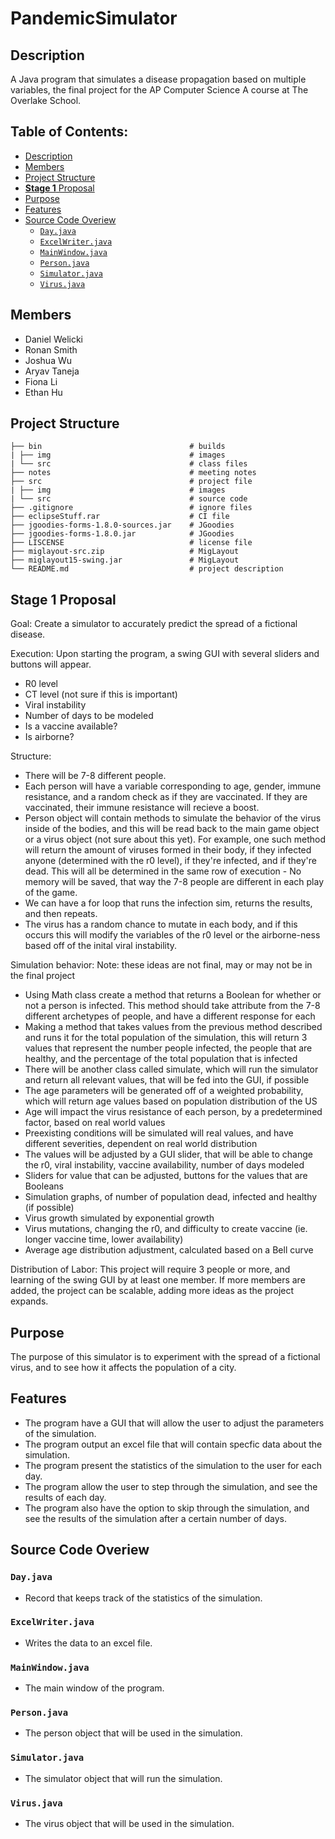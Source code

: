# PandemicSimulator <!-- omit in toc -->

## Description

A Java program that simulates a disease propagation based on multiple variables, the final project for the AP Computer Science A course at The Overlake School.

## Table of Contents: <!-- omit in toc -->

- [Description](#description)
- [Members](#members)
- [Project Structure](#project-structure)
- [**Stage 1** Proposal](#stage-1-proposal)
- [Purpose](#purpose)
- [Features](#features)
- [Source Code Overiew](#source-code-overiew)
  - [`Day.java`](#dayjava)
  - [`ExcelWriter.java`](#excelwriterjava)
  - [`MainWindow.java`](#mainwindowjava)
  - [`Person.java`](#personjava)
  - [`Simulator.java`](#simulatorjava)
  - [`Virus.java`](#virusjava)

## Members

- Daniel Welicki
- Ronan Smith
- Joshua Wu
- Aryav Taneja
- Fiona Li
- Ethan Hu

## Project Structure

```
├── bin                                 # builds
| ├── img                               # images
| └── src                               # class files
├── notes                               # meeting notes
├── src                                 # project file
| ├── img                               # images
| └── src                               # source code
├── .gitignore                          # ignore files
├── eclipseStuff.rar                    # CI file
├── jgoodies-forms-1.8.0-sources.jar    # JGoodies
├── jgoodies-forms-1.8.0.jar            # JGoodies
├── LISCENSE                            # license file
├── miglayout-src.zip                   # MigLayout
├── miglayout15-swing.jar               # MigLayout
└── README.md                           # project description
```

## **Stage 1** Proposal

Goal: Create a simulator to accurately predict the spread of a fictional disease.

Execution: Upon starting the program, a swing GUI with several sliders and buttons will appear.

- R0 level
- CT level (not sure if this is important)
- Viral instability
- Number of days to be modeled
- Is a vaccine available?
- Is airborne?

Structure:

- There will be 7-8 different people.
- Each person will have a variable corresponding to age, gender, immune resistance, and a random check as if they are vaccinated. If they are vaccinated, their immune resistance will recieve a boost.
- Person object will contain methods to simulate the behavior of the virus inside of the bodies, and this will be read back to the main game object or a virus object (not sure about this yet). For example, one such method will return the amount of viruses formed in their body, if they infected anyone (determined with the r0 level), if they're infected, and if they're dead. This will all be determined in the same row of execution - No memory will be saved, that way the 7-8 people are different in each play of the game.
- We can have a for loop that runs the infection sim, returns the results, and then repeats.
- The virus has a random chance to mutate in each body, and if this occurs this will modify the variables of the r0 level or the airborne-ness based off of the inital viral instability.

Simulation behavior:
Note: these ideas are not final, may or may not be in the final project

- Using Math class create a method that returns a Boolean for whether or not a person is infected. This method should take attribute from the 7-8 different archetypes of people, and have a different response for each
- Making a method that takes values from the previous method described and runs it for the total population of the simulation, this will return 3 values that represent the number people infected, the people that are healthy, and the percentage of the total population that is infected
- There will be another class called simulate, which will run the simulator and return all relevant values, that will be fed into the GUI, if possible
- The age parameters will be generated off of a weighted probability, which will return age values based on population distribution of the US
- Age will impact the virus resistance of each person, by a predetermined factor, based on real world values
- Preexisting conditions will be simulated will real values, and have different severities, dependent on real world distribution
- The values will be adjusted by a GUI slider, that will be able to change the r0, viral instability, vaccine availability, number of days modeled
- Sliders for value that can be adjusted, buttons for the values that are Booleans
- Simulation graphs, of number of population dead, infected and healthy (if possible)
- Virus growth simulated by exponential growth
- Virus mutations, changing the r0, and difficulty to create vaccine (ie. longer vaccine time, lower availability)
- Average age distribution adjustment, calculated based on a Bell curve

Distribution of Labor:
This project will require 3 people or more, and learning of the swing GUI by at least one member.
If more members are added, the project can be scalable, adding more ideas as the project expands.

## Purpose

The purpose of this simulator is to experiment with the spread of a fictional virus, and to see how it affects the population of a city.

## Features

- The program have a GUI that will allow the user to adjust the parameters of the simulation.
- The program output an excel file that will contain specfic data about the simulation.
- The program present the statistics of the simulation to the user for each day.
- The program allow the user to step through the simulation, and see the results of each day.
- The program also have the option to skip through the simulation, and see the results of the simulation after a certain number of days.

## Source Code Overiew

### `Day.java`

- Record that keeps track of the statistics of the simulation.

### `ExcelWriter.java`

- Writes the data to an excel file.

### `MainWindow.java`

- The main window of the program.

### `Person.java`

- The person object that will be used in the simulation.

### `Simulator.java`

- The simulator object that will run the simulation.

### `Virus.java`

- The virus object that will be used in the simulation.
